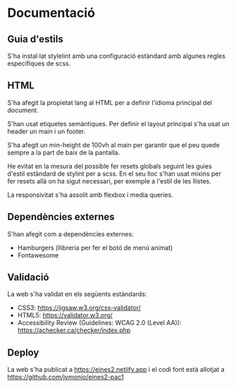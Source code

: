 # Documentació

## Guia d'estils
S'ha instal·lat stylelint amb una configuració estàndard amb algunes regles específiques de scss.

## HTML
S'ha afegit la propietat lang al HTML per a definir l'idioma principal del document.

S'han usat etiquetes semàntiques. Per definir el layout principal s'ha usat un header un main i un footer.

S'ha afegit un min-height de 100vh al main per garantir que el peu quede sempre a la part de baix de la pantalla.

He evitat en la mesura del possible fer resets globals seguint les guies d'estil estàndard de stylint per a scss. En el seu lloc s'han usat mixins per fer resets allà on ha sigut necessari, per exemple a l'estil de les llistes.

La responsivitat s'ha assolit amb flexbox i media queries.

## Dependències externes

S'han afegit com a dependències externes:

- Hamburgers (llibreria per fer el botó de menú animat)
- Fontawesome

## Validació
La web s'ha validat en els següents estàndards:
- CSS3: https://jigsaw.w3.org/css-validator/
- HTML5: https://validator.w3.org/
- Accessibility Review (Guidelines: WCAG 2.0 (Level AA)): https://achecker.ca/checker/index.php

## Deploy
La web s'ha publicat a https://eines2.netlify.app i el codi font està allotjat a https://github.com/jvmonjo/eines2-pac1
